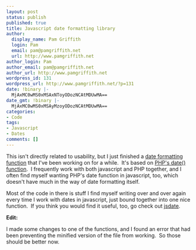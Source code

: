 ```yaml
---
layout: post
status: publish
published: true
title: Javascript date formatting library
author:
  display_name: Pam Griffith
  login: Pam
  email: pam@pamgriffith.net
  url: http://www.pamgriffith.net
author_login: Pam
author_email: pam@pamgriffith.net
author_url: http://www.pamgriffith.net
wordpress_id: 131
wordpress_url: http://www.pamgriffith.net/?p=131
date: !binary |-
  MjAxMC0wMS0xMSAxNToyODozNCAtMDUwMA==
date_gmt: !binary |-
  MjAxMC0wMS0xMSAyMzoyODozNCAtMDUwMA==
categories:
- Code
tags:
- Javascript
- Dates
comments: []
---
```

<p>This isn't directly related to usability, but I just finished a <a title="jsdate" href="http://www.pamgriffith.net/portfolio/jsdate">date formatting function</a> that I've been working on for a while.  It's based on <a href="http://php.net/manual/en/function.date.php">PHP's date() function</a>.  I frequently work with both javascript and PHP together, and I often find myself wanting PHP's date function in javascript, too, which doesn't have much in the way of date formatting itself.</p>
<p>Most of the code in there is stuff I find myself writing over and over again every time I work with dates in javascript, just bound together into one nice function.  If you think you would find it useful, too, go check out <a title="jsdate" href="http://www.pamgriffith.net/portfolio/jsdate">jsdate</a>.</p>
<p><strong>Edit:</strong></p>
<p>I made some changes to one of the functions, and I found an error that had been preventing the minified version of the file from working.  So those should be better now.</p>
